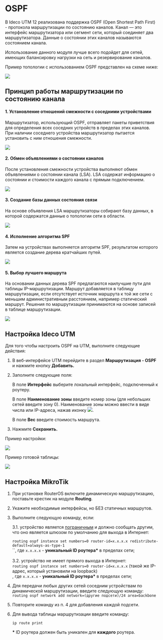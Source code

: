 # OSPF

В Ideco UTM 12 реализована поддержка OSPF (Open Shortest Path First) - протокола маршрутизации по состоянию каналов. Канал — это интерфейс маршрутизатора или сегмент сети, который соединяет два маршрутизатора. Данные о состоянии этих каналов называются состоянием канала.

Использование данного модуля лучше всего подойдет для сетей, имеющих балансировку нагрузки на сеть и резервирование каналов.&#x20;

Пример топологии с использованием OSPF представлен на схеме ниже:

![](../../.gitbook/assets/ospf-6.png)

## Принцип работы маршрутизации по состоянию канала

#### **1. Установление отношений смежности с соседними устройствами**

Маршрутизатор, использующий OSPF, отправляет пакеты приветствия для определения всех соседних устройств в пределах этих каналов. При наличии соседнего устройства маршрутизатор пытается установить с ним отношения смежности.

![](../../.gitbook/assets/ospf-1.png)

#### **2. Обмен объявлениями о состоянии каналов**

После установления смежности устройства выполняют обмен объявлениями о состоянии канала (LSA). LSA содержат информацию о состоянии и стоимости каждого канала с прямым подключением.

![](../../.gitbook/assets/ospf-2.png)

#### **3. Создание базы данных состояния связи**

На основе объявления LSA маршрутизаторы собирают базу данных, в которой содержатся данные о топологии сети в области.

![](../../.gitbook/assets/ospf-3.jpg)

#### **4. Исполнение алгоритма SPF**

Затем на устройствах выполняется алгоритм SPF, результатом которого является создание дерева кратчайших путей.

![](../../.gitbook/assets/ospf-4.jpg)

#### **5. Выбор лучшего маршрута**

На основании данных дерева SPF предлагаются наилучшие пути для таблицы IP-маршрутизации. Маршрут добавляется в таблицу маршрутизации, если отсутствует источник маршрута к той же сети с меньшим административным расстоянием, например статический маршрут. Решения по маршрутизации принимаются на основе записей в таблице маршрутизации.

![](../../.gitbook/assets/ospf-5.jpg)

## Настройка Ideco UTM

Для того чтобы настроить OSPF на UTM, выполните следующие действия:

1. В веб-интерфейсе UTM перейдите в раздел **Маршрутизация - OSPF** и нажмите кнопку **Добавить.**
2.  Заполните следующие поля:

    В поле **Интерфейс** выберите локальный интерфейс, подключенный к роутеру.

    В поле **Наименование зоны** введите номер зоны (для небольших сетей введите зону 0). Наименование зоны можно ввести в виде числа или IP-адреса, нажав иконку ![](../../.gitbook/assets/icon-ospf.png).

    В поле **Вес** введите стоимость маршрута.
3. Нажмите **Сохранить.**

Пример настройки:

![](../../.gitbook/assets/ospf-7.png)

Пример готовой таблицы:

![](<../../.gitbook/assets/image (1).png>)

## Настройка MikroTik

1. При установке RouterOS включите динамическую маршрутизацию, поставьте крестик на модуле **Routing**.
2. Укажите необходимые интерфейсы, но БЕЗ статичных маршрутов.
3.  Выполните следующую команду, если:

    3.1. устройство является [пограничным](https://ru.wikipedia.org/wiki/OSPF#%D0%A2%D0%B8%D0%BF%D1%8B\_%D0%BC%D0%B0%D1%80%D1%88%D1%80%D1%83%D1%82%D0%B8%D0%B7%D0%B0%D1%82%D0%BE%D1%80%D0%BE%D0%B2) и должно сообщать другим, что оно является шлюзом по умолчанию для выхода в Интернет:

    `routing ospf instance set numbers=0 router-id=х.х.х.х redistribute-default=always-as-type-1`\
    ``, где `х.х.х.х` - **уникальный ID роутера\*** в пределах сети;\
    \
    3.2. устройство не имеет прямого выхода в Интернет:\
    `routing ospf instance set numbers=0 router-id=х.х.х.х` (такой же IP-адрес, который установили на loopback)\
    , где `х.х.х.х` - **уникальный ID роутера\*** в пределах сети;
4. Для передачи любых других сетей соседним устройствам по динамической маршрутизации, введите следующую команду:\
   `routing ospf network add network=(другие подсети)/24 area=backbone`
5. Повторите команду из п. 4 для добавления каждой подсети.
6.  Для вывода таблицы маршрутизации введите команду:

    `ip route print`

    **\*** ID роутера должен быть уникален для **каждого** роутера.
